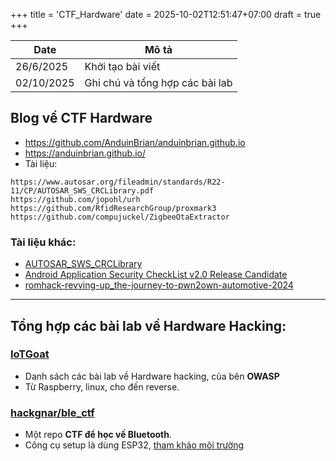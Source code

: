 +++
title = 'CTF_Hardware'
date = 2025-10-02T12:51:47+07:00
draft = true
+++

Date	  |		Mô tả				|
----------|---------------------------------------------|
26/6/2025 | Khởi tạo bài viết				|
02/10/2025| Ghi chú và tổng hợp các bài lab		|

## Blog về CTF Hardware
- https://github.com/AnduinBrian/anduinbrian.github.io
- https://anduinbrian.github.io/
- Tài liệu:
```
https://www.autosar.org/fileadmin/standards/R22-11/CP/AUTOSAR_SWS_CRCLibrary.pdf
https://github.com/jopohl/urh
https://github.com/RfidResearchGroup/proxmark3
https://github.com/compujuckel/ZigbeeOtaExtractor
```

### Tài liệu khác:
- [AUTOSAR_SWS_CRCLibrary](/docs/ctf_hardware/AUTOSAR_SWS_CRCLibrary.pdf)
- [Android Application Security CheckList v2.0 Release Candidate](/docs/ctf_hardware/Android_Application_Security_CheckList_v2.0_Release_Candidate.xlsx)
- [romhack-revving-up_the-journey-to-pwn2own-automotive-2024](/docs/ctf_hardware/romhack-revving-up_the-journey-to-pwn2own-automotive-2024.pdf)

---------------------------------------------------
## Tổng hợp các bài lab về Hardware Hacking:

### [IoTGoat](https://github.com/OWASP/IoTGoat)
- Danh sách các bài lab về Hardware hacking, của bên **OWASP**
- Từ Raspberry, linux, cho đến reverse.

### [hackgnar/ble_ctf](https://github.com/hackgnar/ble_ctf)
- Một repo **CTF để học về Bluetooth**.
- Công cụ setup là dùng ESP32, [tham khảo môi trường](https://github.com/hackgnar/ble_ctf/blob/master/docs/setup.md)



